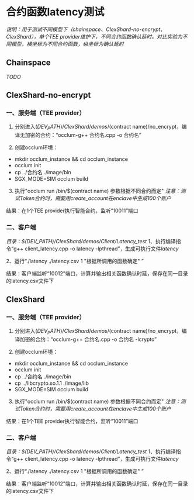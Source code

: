 # 合约函数latency测试
*说明：用于测试不同模型下（chainspace、ClexShard-no-encrypt、ClexShard），单个TEE provider维护下，不同合约函数确认延时。对比实验为不同模型，横坐标为不同合约函数，纵坐标为确认延时*

## Chainspace
*TODO*

## ClexShard-no-encrypt
### 一、服务端（TEE provider）
1. 分别进入$(DEV_PATH)/ClexShard/demos/$(contract name)/no_encrypt，编译无加密的合约：“occlum-g++ 合约名.cpp -o 合约名”

2. 创建occlum环境：

- mkdir occlum_instance && cd occlum_instance
- occlum init
- cp ../合约名 ./image/bin
- SGX_MODE=SIM occlum build

3. 执行"occlum run /bin/$(contract name) 参数根据不同合约而定"
*注意：测试Token合约时，需要用create_account在enclave中生成100个账户*

结果：在1个TEE provider执行智能合约，监听“10011”端口

### 二、客户端
*目录：$(DEV_PATH)/ClexShard/demos/Client/Latency_test*
1、执行编译指令“g++ client_latency.cpp -o latency -lpthread”，生成可执行文件*latency*

2、运行“./latency ./latency.csv 1 "根据所调用的函数确定" ”

结果：客户端监听“10012”端口，计算并输出相关函数确认时延，保存在同一目录的latency.csv文件下

## ClexShard
### 一、服务端（TEE provider）
1. 分别进入$(DEV_PATH)/ClexShard/demos/$(contract name)/no_encrypt，编译加密的合约：“occlum-g++ 合约名.cpp -o 合约名 -lcrypto”

2. 创建occlum环境：

- mkdir occlum_instance && cd occlum_instance
- occlum init
- cp ../合约名 ./image/bin
- cp ../libcrypto.so.1.1 ./image/lib
- SGX_MODE=SIM occlum build

3. 执行"occlum run /bin/$(contract name) 参数根据不同合约而定"
*注意：测试Token合约时，需要用create_account在enclave中生成100个账户*

结果：在1个TEE provider执行智能合约，监听“10011”端口

### 二、客户端
*目录：$(DEV_PATH)/ClexShard/demos/Client/Latency_test*
1、执行编译指令“g++ client_latency.cpp -o latency -lpthread”，生成可执行文件*latency*

2、运行“./latency ./latency.csv 1 "根据所调用的函数确定" ”

结果：客户端监听“10012”端口，计算并输出相关函数确认时延，保存在同一目录的latency.csv文件下